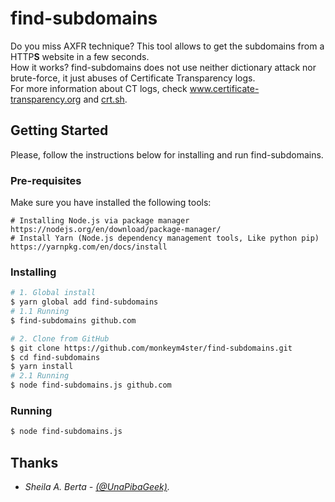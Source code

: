 # find-subdomains

Do you miss AXFR technique? This tool allows to get the subdomains from a HTTP**S** website in a few seconds.  
How it works? find-subdomains does not use neither dictionary attack nor brute-force, it just abuses of Certificate Transparency logs.  
For more information about CT logs, check www.certificate-transparency.org and [crt.sh](https://crt.sh/).

## Getting Started
Please, follow the instructions below for installing and run find-subdomains.

### Pre-requisites
Make sure you have installed the following tools:
```
# Installing Node.js via package manager
https://nodejs.org/en/download/package-manager/
# Install Yarn (Node.js dependency management tools, Like python pip)
https://yarnpkg.com/en/docs/install
```

### Installing
```bash
# 1. Global install
$ yarn global add find-subdomains
# 1.1 Running
$ find-subdomains github.com

# 2. Clone from GitHub
$ git clone https://github.com/monkeym4ster/find-subdomains.git
$ cd find-subdomains
$ yarn install
# 2.1 Running
$ node find-subdomains.js github.com
```

### Running
```bash
$ node find-subdomains.js
```

## Thanks
* *Sheila A. Berta - [(@UnaPibaGeek)](https://www.twitter.com/UnaPibaGeek).*
